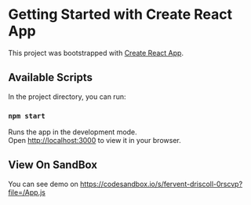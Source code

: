 # Getting Started with Create React App

This project was bootstrapped with [Create React App](https://github.com/facebook/create-react-app).

## Available Scripts

In the project directory, you can run:

### `npm start`

Runs the app in the development mode.\
Open [http://localhost:3000](http://localhost:3000) to view it in your browser.


## View On SandBox

You can see demo on https://codesandbox.io/s/fervent-driscoll-0rscvp?file=/App.js



